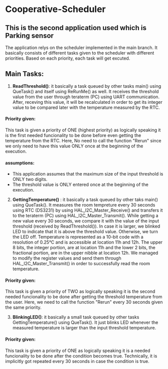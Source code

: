 # Cooperative-Scheduler
## This is the second application used which is Parking sensor
The application relys on the scheduler implemented in the main branch. It basically consists of different tasks given to the scheduler with different priorities. Based on each priority, each task will get excuted.

## Main Tasks:
1. **ReadThreshold()**: it basically a task queued by other tasks main() using QueTask() and itself using ReRunMe() as well. It receives the threshold value from the user through teraterm (PC) using UART communication. After, receving this value, it will be recalculated in order to get its integer value to be compared later with the temperature measured by the RTC.
#### Priority given:
This task is given a priority of ONE (highest priority) as logically speaking it is the first needed funcionality to be done before even getting the temperature from the RTC.
Here, No need to call the function "Rerun" since we only need to have this value ONLY once at the beginning of the execution.
#### assumptions: 
- This application assumes that the maximum size of the input threshold is ONLY two digits. 
- The threshold value is ONLY entered once at the beginning of the execution.
2. **GettingTemperature()** : it basically a task queued by other taks main() using QueTask(). It measures the room tempreture every 30 seconds using RTC (DS3231) by using HAL_I2C_Master_Receive() and transfers it to the teraterm (PC) using HAL_I2C_Master_Transmit(). While getting a new value every 30 seconds, we compare it with the value of the input threshold (received by ReadThreshold()). In case it is larger, we blinked LED to indicate that it is above the threshold value. Otherwise, we turn the LED off.
Temperature is represented as a 10-bit code with a resolution of 0.25°C and is accessible at location 11h and 12h. The upper 8 bits, the integer portion, are at location 11h and the lower 2 bits, the fractional portion, are in the upper nibble at location 12h. We managed to modify the register values and send them through HAL_I2C_Master_Transmit() in order to successfully read the room temperature.
#### Priority given:
This task is given a priority of TWO as logically speaking it is the second needed funcionality to be done after getting the threshold temperature from the user.
Here, we need to call the function "Rerun" every 30 seconds given the same priority.

3. **BlinkingLED()**: it basically a small task queued by other tasks GettingTemperature() using QueTask(). It just blinks LED whenever the measured temperature is larger than the input threshold temperature. 
#### Priority given:
This task is given a priority of ONE as logically speaking it is a needed funcionality to be done after the condition becomes true. Technically, it is implicitly got repeated every 30 seconds in case the condition is true. 
